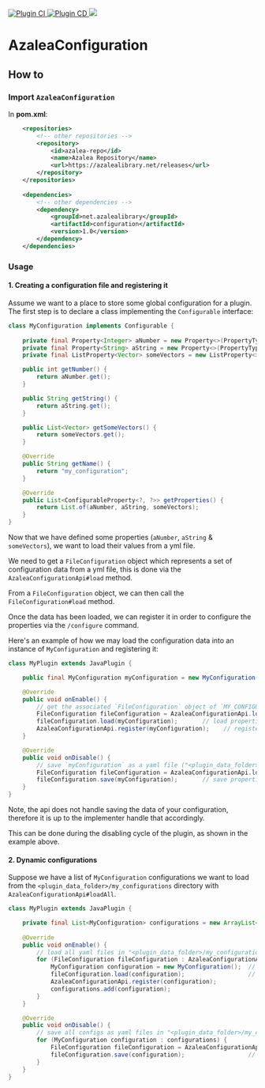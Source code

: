 <div>
  <a href="https://github.com/AzaleaLibrary/AzaleaConfiguration/actions/workflows/ci.yml">
    <img alt="Plugin CI" src="https://github.com/AzaleaLibrary/AzaleaConfiguration/actions/workflows/ci.yml/badge.svg?branch=master" />
  </a>
    <a href="https://github.com/AzaleaLibrary/AzaleaConfiguration/actions/workflows/cd.yml">
    <img alt="Plugin CD" src="https://github.com/AzaleaLibrary/AzaleaConfiguration/actions/workflows/cd.yml/badge.svg?branch=master" />
  </a>
  <a href="https://azalealibrary.net/#/releases/net/azalealibrary/configuration">
    <img src="https://azalealibrary.net/api/badge/latest/releases/net/azalealibrary/configuration?color=40c14a&name=Azalea%20Configuration&prefix=v" />
  </a>
</div>

# AzaleaConfiguration

## How to

### Import `AzaleaConfiguration`

In **pom.xml**:

```xml
    <repositories>
        <!-- other repositories -->
        <repository>
            <id>azalea-repo</id>
            <name>Azalea Repository</name>
            <url>https://azalealibrary.net/releases</url>
        </repository>
    </repositories>
    
    <dependencies>
        <!-- other dependencies -->
        <dependency>
            <groupId>net.azalealibrary</groupId>
            <artifactId>configuration</artifactId>
            <version>1.0</version>
        </dependency>
    </dependencies>
```

### Usage

#### 1. Creating a configuration file and registering it

Assume we want to a place to store some global configuration for a plugin. The first step is to declare a class implementing the `Configurable` interface:

```java
class MyConfiguration implements Configurable {
    
    private final Property<Integer> aNumber = new Property<>(PropertyType.INTEGER, () -> 1, "a_number", "some number description", true);
    private final Property<String> aString = new Property<>(PropertyType.STRING, () -> "text", "a_string", "some string description", false);
    private final ListProperty<Vector> someVectors = new ListProperty<>(PropertyType.VECTOR, ArrayList::new, "some_vectors", "some vector list description", false);

    public int getNumber() {
        return aNumber.get();
    }

    public String getString() {
        return aString.get();
    }

    public List<Vector> getSomeVectors() {
        return someVectors.get();
    }

    @Override
    public String getName() {
        return "my_configuration";
    }

    @Override
    public List<ConfigurableProperty<?, ?>> getProperties() {
        return List.of(aNumber, aString, someVectors);
    }
}
```

Now that we have defined some properties (`aNumber`, `aString` & `someVectors`), we want to load their values from a yml file. 

We need to get a `FileConfiguration` object which represents a set of configuration data from a yml file, this is done via the `AzaleaConfigurationApi#load` method.

From a `FileConfiguration` object, we can then call the `FileConfiguration#load` method.

Once the data has been loaded, we can register it in order to configure the properties via the `/configure` command.

Here's an example of how we may load the configuration data into an instance of `MyConfiguration` and registering it:

```java
class MyPlugin extends JavaPlugin {

    public final MyConfiguration myConfiguration = new MyConfiguration();

    @Override
    public void onEnable() {
        // get the associated `FileConfiguration` object of `MY_CONFIGURATION` ("<plugin_data_folder>/my_configuration.yml")
        FileConfiguration fileConfiguration = AzaleaConfigurationApi.load(this, myConfiguration.getName());
        fileConfiguration.load(myConfiguration);       // load properties from file
        AzaleaConfigurationApi.register(myConfiguration);    // register config to command
    }

    @Override
    public void onDisable() {
        // save `myConfiguration` as a yaml file ("<plugin_data_folder>/my_configurations.yml")
        FileConfiguration fileConfiguration = AzaleaConfigurationApi.load(this, myConfiguration.getName());
        fileConfiguration.save(myConfiguration);       // save properties to file
    }
}
```

Note, the api does not handle saving the data of your configuration, therefore it is up to the implementer handle that accordingly.

This can be done during the disabling cycle of the plugin, as shown in the example above.

#### 2. Dynamic configurations

Suppose we have a list of `MyConfiguration` configurations we want to load from the `<plugin_data_folder>/my_configurations` directory with `AzaleaConfigurationApi#loadAll`.

```java
class MyPlugin extends JavaPlugin {

    private final List<MyConfiguration> configurations = new ArrayList<>();
    
    @Override
    public void onEnable() {
        // load all yaml files in "<plugin_data_folder>/my_configurations"
        for (FileConfiguration fileConfiguration : AzaleaConfigurationApi.loadAll(this, "my_configurations")) {
            MyConfiguration configuration = new MyConfiguration();  // create a new `MyConfiguration` object for every config
            fileConfiguration.load(configuration);                  // load properties from file
            AzaleaConfigurationApi.register(configuration);               // register config to command
            configurations.add(configuration);
        }
    }

    @Override
    public void onDisable() {
        // save all configs as yaml files in "<plugin_data_folder>/my_configurations"
        for (MyConfiguration configuration : configurations) {
            FileConfiguration fileConfiguration = AzaleaConfigurationApi.load(this, "my_configurations", configuration.getName());
            fileConfiguration.save(configuration);                  // save properties to file
        }
    }
}
```
